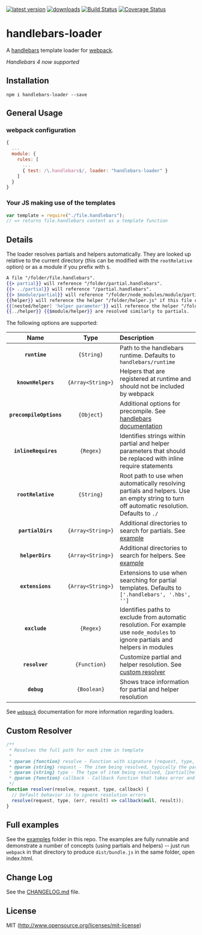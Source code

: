 [![latest version](https://img.shields.io/npm/v/handlebars-loader.svg?maxAge=2592000)](https://www.npmjs.com/package/handlebars-loader)
[![downloads](https://img.shields.io/npm/dm/handlebars-loader.svg?maxAge=2592000)](https://www.npmjs.com/package/handlebars-loader)
[![Build Status](https://travis-ci.org/pcardune/handlebars-loader.svg?branch=master)](https://travis-ci.org/pcardune/handlebars-loader)
[![Coverage Status](https://coveralls.io/repos/github/pcardune/handlebars-loader/badge.svg?branch=master)](https://coveralls.io/github/pcardune/handlebars-loader?branch=master)

# handlebars-loader

A [handlebars](http://handlebarsjs.com) template loader for [webpack](https://github.com/webpack/webpack).

*Handlebars 4 now supported*

## Installation

`npm i handlebars-loader --save`

## General Usage

### webpack configuration

```javascript
{
  ...
  module: {
    rules: [
      ...
      { test: /\.handlebars$/, loader: "handlebars-loader" }
    ]
  }
}
```

### Your JS making use of the templates

```javascript
var template = require("./file.handlebars");
// => returns file.handlebars content as a template function
```

## Details

The loader resolves partials and helpers automatically. They are looked up relative to the current directory (this can be modified with the `rootRelative` option) or as a module if you prefix with `$`.

```handlebars
A file "/folder/file.handlebars".
{{> partial}} will reference "/folder/partial.handlebars".
{{> ../partial}} will reference "/partial.handlebars".
{{> $module/partial}} will reference "/folder/node_modules/module/partial.handlebars".
{{helper}} will reference the helper "/folder/helper.js" if this file exists.
{{[nested/helper] 'helper parameter'}} will reference the helper "/folder/nested/helper.js" if this file exists, passes 'helper parameter' as first parameter to helper.
{{../helper}} {{$module/helper}} are resolved similarly to partials.
```

The following options are supported:

|Name|Type|Description|
|:--:|:--:|:----------|
|**`runtime`**|`{String}`|Path to the handlebars runtime. Defaults to `handlebars/runtime`|
|**`knownHelpers`**|`{Array<String>}`|Helpers that are registered at runtime and should not be included by webpack|
|**`precompileOptions`**|`{Object}`|Additional options for precompile. See [handlebars documentation](http://handlebarsjs.com/reference.html#base-precompile)|
|**`inlineRequires`**|`{Regex}`|Identifies strings within partial and helper parameters that should be replaced with inline require statements|
|**`rootRelative`**|`{String}`|Root path to use when automatically resolving partials and helpers. Use an empty string to turn off automatic resolution. Defaults to `./`|
|**`partialDirs`**|`{Array<String>}`|Additional directories to search for partials. See [example](examples/partialDirs)|
|**`helperDirs`**|`{Array<String>}`|Additional directories to search for helpers. See [example](examples/helperDirs)|
|**`extensions`**|`{Array<String>}`|Extensions to use when searching for partial templates. Defaults to `['.handlebars', '.hbs', '']`|
|**`exclude`**|`{Regex}`|Identifies paths to exclude from automatic resolution. For example use `node_modules` to ignore partials and helpers in modules|
|**`resolver`**|`{Function}`|Customize partial and helper resolution. See [custom resolver](#custom-resolver)|
|**`debug`**|`{Boolean}`|Shows trace information for partial and helper resolution|

See [`webpack`](https://github.com/webpack/webpack) documentation for more information regarding loaders.

## Custom Resolver

```javascript
/**
 * Resolves the full path for each item in template
 *
 * @param {function} resolve - Function with signature (request, type, callback), returns callback(err, result) with resolved path based on loader options
 * @param {string} request - The item being resolved, typically the partial or helper name
 * @param {string} type - The type of item being resolved, [partial|helper|unclear]
 * @param {function} callback - Callback function that takes error and full resolved path, call without arguments to ignore request
 */
function resolver(resolve, request, type, callback) {
  // Default behavior is to ignore resolution errors
  resolve(request, type, (err, result) => callback(null, result));
}
```

## Full examples

See the [examples](examples/) folder in this repo. The examples are fully runnable and demonstrate a number of concepts (using partials and helpers) -- just run `webpack` in that directory to produce `dist/bundle.js` in the same folder, open index.html.

## Change Log

See the [CHANGELOG.md](CHANGELOG.md) file.

## License

MIT (http://www.opensource.org/licenses/mit-license)
